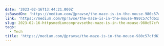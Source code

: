 ```yaml
---
date: '2023-02-16T13:44:21.000Z'
isBasedOn: 'https://medium.com/@pravse/the-maze-is-in-the-mouse-980c57cfd61a'
link: 'https://medium.com/@pravse/the-maze-is-in-the-mouse-980c57cfd61a'
slug: 2023-02-16-httpsmediumcompravsethe-maze-is-in-the-mouse-980c57cfd61a
tags:
  - Tech
title: 'https://medium.com/@pravse/the-maze-is-in-the-mouse-980c57cfd61a'
---
```


